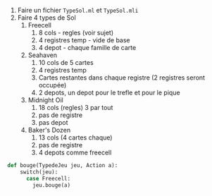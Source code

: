 1. Faire un fichier `TypeSol.ml` et `TypeSol.mli`
2. Faire 4 types de Sol
   1. Freecell
      1. 8 cols - regles (voir sujet)
      2. 4 registres temp - vide de base
      3. 4 depot - chaque famille de carte
   2. Seahaven
      1. 10 cols de 5 cartes
      2. 4 registres temp
      3. Cartes restantes dans chaque registre (2 registres seront occupée)
      4. 2 depots, un depot pour le trefle et pour le pique
   3. Midnight Oil
      1. 18 cols (regles) 3 par tout
      2. pas de registre
      3. pas depot
   4. Baker's Dozen
      1. 13 cols (4 cartes chaque)
      2. pas de registre
      3. 4 depots comme freecell

```python
def bouge(TypedeJeu jeu, Action a):
    switch(jeu):
      case Freecell:
        jeu.bouge(a)
```